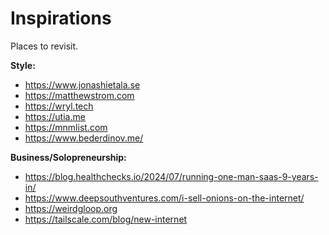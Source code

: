 # Inspirations

Places to revisit.

**Style:**

- https://www.jonashietala.se
- https://matthewstrom.com
- https://wryl.tech
- https://utia.me
- https://mnmlist.com
- https://www.bederdinov.me/

**Business/Solopreneurship:**

- https://blog.healthchecks.io/2024/07/running-one-man-saas-9-years-in/
- https://www.deepsouthventures.com/i-sell-onions-on-the-internet/
- https://weirdgloop.org
- https://tailscale.com/blog/new-internet